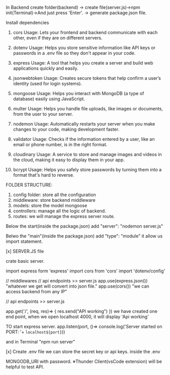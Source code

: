 In Backend
create folder(backend) -> create file(server.js)->npm init(Terminal)->And just press 'Enter'. -> generate package.json file.

Install dependencies

1. cors
Usage: Lets your frontend and backend communicate with each other, even if they are on different servers.

2. dotenv
Usage: Helps you store sensitive information like API keys or passwords in a .env file so they don't appear in your code.

3. express
Usage: A tool that helps you create a server and build web applications quickly and easily.

4. jsonwebtoken
Usage: Creates secure tokens that help confirm a user’s identity (used for login systems).

5. mongoose
Usage: Helps you interact with MongoDB (a type of database) easily using JavaScript.

6. multer
Usage: Helps you handle file uploads, like images or documents, from the user to your server.

7. nodemon
Usage: Automatically restarts your server when you make changes to your code, making development faster.

8. validator
Usage: Checks if the information entered by a user, like an email or phone number, is in the right format.

9. cloudinary
Usage: A service to store and manage images and videos in the cloud, making it easy to display them in your app.

10. bcrypt
Usage: Helps you safely store passwords by turning them into a format that's hard to reverse.



FOLDER STRUCTURE:
1. config folder: store all the configuration
2. middleware: store backend middleware
3. models: store the model mongoose
4. controllers: manage all the logic of backend.
5. routes: we will manage the express server route.

Below the start(inside the package.json)
add "server": "nodemon server.js"

Belwo the "main"(inside the package.json)
add "type": "module"
it allow us import statement.


[x] SERVER.JS file

crate basic server.

import express form 'express'
import cors from 'cors'
import 'dotenv/config'

// middlewares 
// api endpoints >> server.js
app.use(express.json())
"whatever we get will convert into json file."
app.use(cors())
"we can access backend from any IP"


// api endpoints >> server.js

app.get('/', (req, res)=> {
  res.send("API working")
})
we have created one end point, when we open localhost 4000, it will display 'Api working'

TO start express server.
app.listen(port, ()=> console.log('Server started on PORT: '+ `localhost${port}`))

and in Terminal "npm run server"

 
[x] Create .env file
we can store the secret key or api keys.
inside the .env

MONGODB_URI with password.
※Thunder Client(vsCode extension) will be helpful to test API.